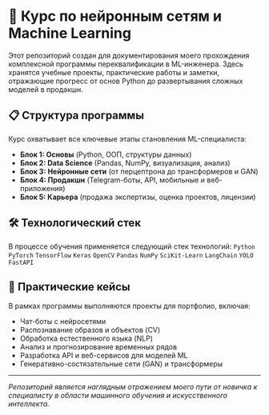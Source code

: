 # 🚀 Курс по нейронным сетям и Machine Learning

Этот репозиторий создан для документирования моего прохождения комплексной программы переквалификации в ML-инженера. Здесь хранятся учебные проекты, практические работы и заметки, отражающие прогресс от основ Python до развертывания сложных моделей в продакшн.

## 📋 Структура программы

Курс охватывает все ключевые этапы становления ML-специалиста:

*   **Блок 1: Основы** (Python, ООП, структуры данных)
*   **Блок 2: Data Science** (Pandas, NumPy, визуализация, анализ)
*   **Блок 3: Нейронные сети** (от перцептрона до трансформеров и GAN)
*   **Блок 4: Продакшн** (Telegram-боты, API, мобильные и веб-приложения)
*   **Блок 5: Карьера** (продажа экспертизы, оценка проектов, лицензии)

## 🛠 Технологический стек

В процессе обучения применяется следующий стек технологий:
`Python` `PyTorch` `TensorFlow` `Keras` `OpenCV` `Pandas` `NumPy` `SciKit-Learn` `LangChain` `YOLO` `FastAPI`

## 🎯 Практические кейсы

В рамках программы выполняются проекты для портфолио, включая:
*   Чат-боты с нейросетями
*   Распознавание образов и объектов (CV)
*   Обработка естественного языка (NLP)
*   Анализ и прогнозирование временных рядов
*   Разработка API и веб-сервисов для моделей ML
*   Генеративно-состязательные сети (GAN) и трансформеры

---

*Репозиторий является наглядным отражением моего пути от новичка к специалисту в области машинного обучения и искусственного интеллекта.*
